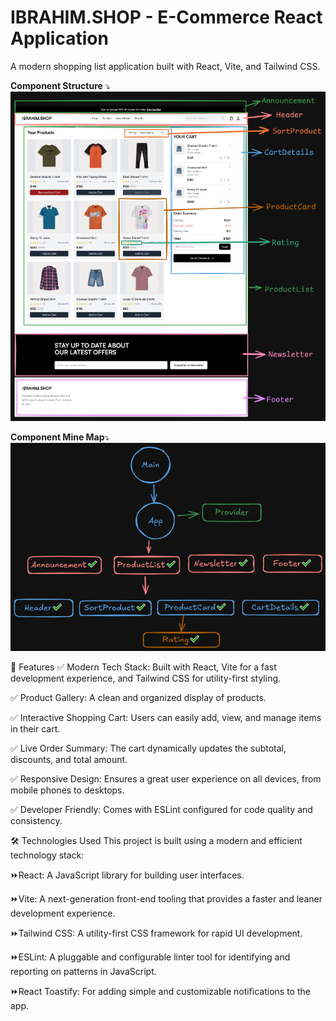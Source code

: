# IBRAHIM.SHOP - E-Commerce React Application

A modern shopping list application built with React, Vite, and Tailwind CSS.

**Component Structure** ⤵
![Component Structure](/src/assets/project_structure.png)

**Component Mine Map**⤵
![Component Mine Map](/src/assets/project_mindmap.png)

🌟 Features
✅ Modern Tech Stack: Built with React, Vite for a fast development experience, and Tailwind CSS for utility-first styling.

✅ Product Gallery: A clean and organized display of products.

✅ Interactive Shopping Cart: Users can easily add, view, and manage items in their cart.

✅ Live Order Summary: The cart dynamically updates the subtotal, discounts, and total amount.

✅ Responsive Design: Ensures a great user experience on all devices, from mobile phones to desktops.

✅ Developer Friendly: Comes with ESLint configured for code quality and consistency.

🛠️ Technologies Used
This project is built using a modern and efficient technology stack:

⏩React: A JavaScript library for building user interfaces.

⏩Vite: A next-generation front-end tooling that provides a faster and leaner development experience.

⏩Tailwind CSS: A utility-first CSS framework for rapid UI development.

⏩ESLint: A pluggable and configurable linter tool for identifying and reporting on patterns in JavaScript.

⏩React Toastify: For adding simple and customizable notifications to the app.